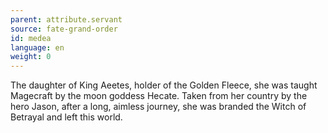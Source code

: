 ```yaml
---
parent: attribute.servant
source: fate-grand-order
id: medea
language: en
weight: 0
---
```


The daughter of King Aeetes, holder of the Golden Fleece, she was taught Magecraft by the moon goddess Hecate.
Taken from her country by the hero Jason, after a long, aimless journey, she was branded the Witch of Betrayal and left this world.
